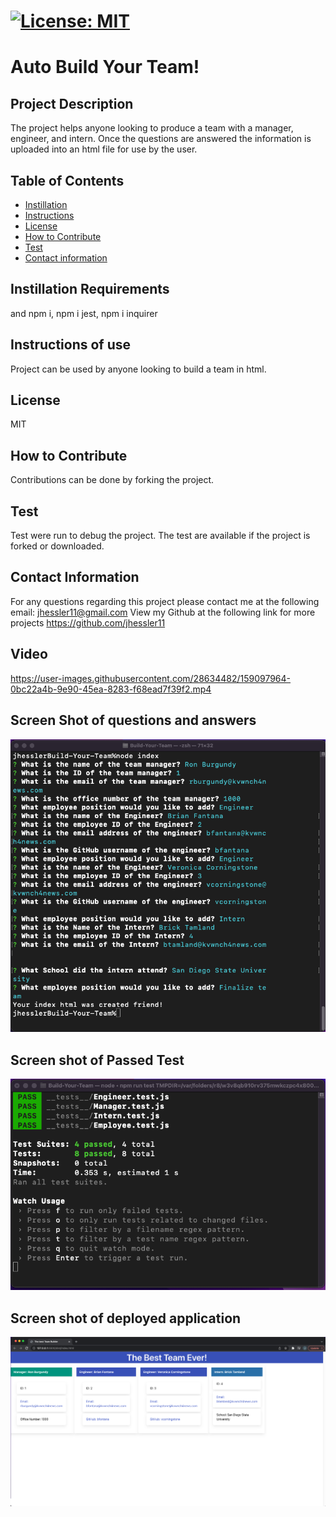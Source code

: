 

# [![License: MIT](https://img.shields.io/badge/License-MIT-yellow.svg)](https://opensource.org/licenses/MIT)
  
  # Auto Build Your Team!

  ## Project Description 
  The project helps anyone looking to produce a team with a manager, engineer, and intern. Once the questions are answered the information is uploaded    into an html file for use by the user. 

  ## Table of Contents
  - [Instillation](#Instillation-Requirements)
  - [Instructions](#Instructions-of-use)
  - [License](#License)
  - [How to Contribute](#How-to-Contribute) 
  - [Test](#Test) 
  - [Contact information](#Contact-information)
  
  ## Instillation Requirements
  and npm i, npm i jest, npm i inquirer

  ## Instructions of use
  Project can be used by anyone looking to build a team in html.

  ## License
  MIT

  ## How to Contribute
  Contributions can be done by forking the project.

  ## Test 
  Test were run to debug the project. The test are available if the project is forked or downloaded. 

  ## Contact Information 
  For any questions regarding this project please contact me at the following email: jhessler11@gmail.com
  View my Github at the following link for more projects https://github.com/jhessler11
  
  ## Video
  
  https://user-images.githubusercontent.com/28634482/159097964-0bc22a4b-9e90-45ea-8283-f68ead7f39f2.mp4


  ## Screen Shot of questions and answers
  ![Alt text](https://github.com/JHESSLER11/Build-Your-Team/blob/main/assets/images/Screen%20Shot%20of%20answers.png)
  
  ## Screen shot of Passed Test
  ![Alt text](https://github.com/JHESSLER11/Build-Your-Team/blob/main/assets/images/Screen%20Shot%20of%20test.png)
  
  ## Screen shot of deployed application
  ![Alt text](https://github.com/JHESSLER11/Build-Your-Team/blob/main/assets/images/Screen%20Shot%20of%20deployed%20application.png)
